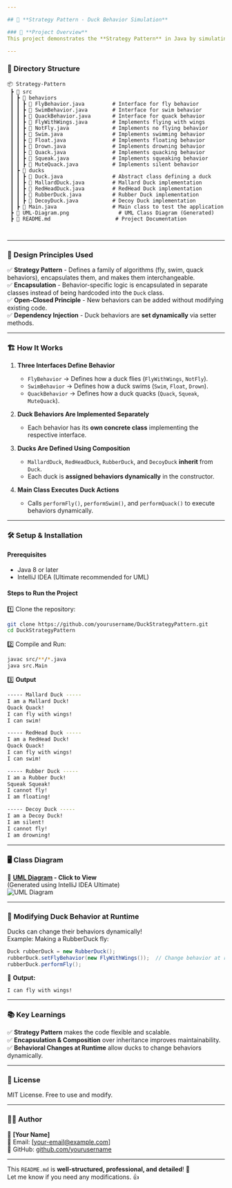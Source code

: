 ```yaml
---

## 🦆 **Strategy Pattern - Duck Behavior Simulation**

### 📌 **Project Overview**
This project demonstrates the **Strategy Pattern** in Java by simulating different duck behaviors. Instead of hardcoding behavior into the `Duck` class, **behavior is encapsulated into separate interfaces** (`FlyBehavior`, `SwimBehavior`, and `QuackBehavior`). This allows ducks to **change behaviors dynamically at runtime** without modifying existing classes.

---
```


### 📂 **Directory Structure**
```
📦 Strategy-Pattern
 ┣ 📂 src
 ┃ ┣ 📂 behaviors
 ┃ ┃ ┣ 📜 FlyBehavior.java         # Interface for fly behavior
 ┃ ┃ ┣ 📜 SwimBehavior.java        # Interface for swim behavior
 ┃ ┃ ┣ 📜 QuackBehavior.java       # Interface for quack behavior
 ┃ ┃ ┣ 📜 FlyWithWings.java        # Implements flying with wings
 ┃ ┃ ┣ 📜 NotFly.java              # Implements no flying behavior
 ┃ ┃ ┣ 📜 Swim.java                # Implements swimming behavior
 ┃ ┃ ┣ 📜 Float.java               # Implements floating behavior
 ┃ ┃ ┣ 📜 Drown.java               # Implements drowning behavior
 ┃ ┃ ┣ 📜 Quack.java               # Implements quacking behavior
 ┃ ┃ ┣ 📜 Squeak.java              # Implements squeaking behavior
 ┃ ┃ ┣ 📜 MuteQuack.java           # Implements silent behavior
 ┃ ┣ 📂 ducks
 ┃ ┃ ┣ 📜 Duck.java                # Abstract class defining a duck
 ┃ ┃ ┣ 📜 MallardDuck.java         # Mallard Duck implementation
 ┃ ┃ ┣ 📜 RedHeadDuck.java         # RedHead Duck implementation
 ┃ ┃ ┣ 📜 RubberDuck.java          # Rubber Duck implementation
 ┃ ┃ ┣ 📜 DecoyDuck.java           # Decoy Duck implementation
 ┃ ┣ 📜 Main.java                  # Main class to test the application
 ┣ 📜 UML-Diagram.png                # UML Class Diagram (Generated)
 ┣ 📜 README.md                     # Project Documentation

               
```

---

### 🎯 **Design Principles Used**
✅ **Strategy Pattern** - Defines a family of algorithms (fly, swim, quack behaviors), encapsulates them, and makes them interchangeable.  
✅ **Encapsulation** - Behavior-specific logic is encapsulated in separate classes instead of being hardcoded into the `Duck` class.  
✅ **Open-Closed Principle** - New behaviors can be added without modifying existing code.  
✅ **Dependency Injection** - Duck behaviors are **set dynamically** via setter methods.

---

### 🏗 **How It Works**
1. **Three Interfaces Define Behavior**
    - `FlyBehavior` → Defines how a duck flies (`FlyWithWings`, `NotFly`).
    - `SwimBehavior` → Defines how a duck swims (`Swim`, `Float`, `Drown`).
    - `QuackBehavior` → Defines how a duck quacks (`Quack`, `Squeak`, `MuteQuack`).

2. **Duck Behaviors Are Implemented Separately**
    - Each behavior has its **own concrete class** implementing the respective interface.

3. **Ducks Are Defined Using Composition**
    - `MallardDuck`, `RedHeadDuck`, `RubberDuck`, and `DecoyDuck` **inherit** from `Duck`.
    - Each duck is **assigned behaviors dynamically** in the constructor.

4. **Main Class Executes Duck Actions**
    - Calls `performFly()`, `performSwim()`, and `performQuack()` to execute behaviors dynamically.

---

### 🛠 **Setup & Installation**
#### **Prerequisites**
- Java 8 or later
- IntelliJ IDEA (Ultimate recommended for UML)

#### **Steps to Run the Project**
1️⃣ Clone the repository:
```bash
git clone https://github.com/yourusername/DuckStrategyPattern.git
cd DuckStrategyPattern
```
2️⃣ Compile and Run:
```bash
javac src/**/*.java
java src.Main
```
3️⃣ **Output**
```bash
----- Mallard Duck -----
I am a Mallard Duck!
Quack Quack!
I can fly with wings!
I can swim!

----- RedHead Duck -----
I am a RedHead Duck!
Quack Quack!
I can fly with wings!
I can swim!

----- Rubber Duck -----
I am a Rubber Duck!
Squeak Squeak!
I cannot fly!
I am floating!

----- Decoy Duck -----
I am a Decoy Duck!
I am silent!
I cannot fly!
I am drowning!
```

---

### 🖥 **Class Diagram**
📌 **[UML Diagram](UML-Diagram.png) - Click to View**  
(Generated using IntelliJ IDEA Ultimate)  
![UML Diagram](UML-Diagram.png)

---

### 🔄 **Modifying Duck Behavior at Runtime**
Ducks can change their behaviors dynamically!  
Example: Making a RubberDuck fly:
```java
Duck rubberDuck = new RubberDuck();
rubberDuck.setFlyBehavior(new FlyWithWings());  // Change behavior at runtime
rubberDuck.performFly();
```
📝 **Output:**
```
I can fly with wings!
```

---

### 📚 **Key Learnings**
✅ **Strategy Pattern** makes the code flexible and scalable.  
✅ **Encapsulation & Composition** over inheritance improves maintainability.  
✅ **Behavioral Changes at Runtime** allow ducks to change behaviors dynamically.

---

### 📜 **License**
MIT License. Free to use and modify.

---

### 👨‍💻 **Author**
👤 **[Your Name]**  
📧 Email: [your-email@example.com]  
🔗 GitHub: [github.com/yourusername](https://github.com/yourusername)

---

This `README.md` is **well-structured, professional, and detailed**! 🚀  
Let me know if you need any modifications. 👍
